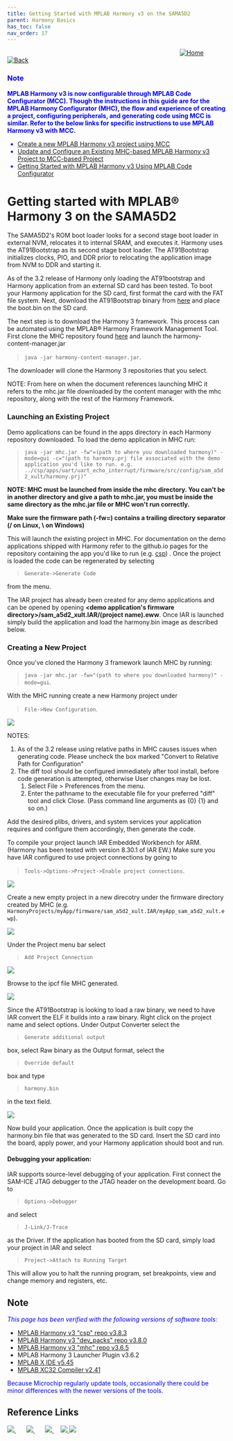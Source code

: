 ```yaml
---
title: Getting Started with MPLAB Harmony v3 on the SAMA5D2
parent: Harmony Basics
has_toc: false
nav_order: 17
---
```


&nbsp;&nbsp;&nbsp;&nbsp;&nbsp;&nbsp;&nbsp;&nbsp;&nbsp;&nbsp;&nbsp;&nbsp;&nbsp;&nbsp;&nbsp;&nbsp;&nbsp;&nbsp;&nbsp;&nbsp;&nbsp;&nbsp;&nbsp;&nbsp;&nbsp;&nbsp;&nbsp;&nbsp; &nbsp;&nbsp;&nbsp;&nbsp;&nbsp;&nbsp;&nbsp;&nbsp;&nbsp;&nbsp;&nbsp;&nbsp;&nbsp;&nbsp;&nbsp;&nbsp;&nbsp;&nbsp;&nbsp;&nbsp;&nbsp;&nbsp;&nbsp;&nbsp;&nbsp;&nbsp;&nbsp;&nbsp;&nbsp;&nbsp;&nbsp;&nbsp;&nbsp;&nbsp;&nbsp;&nbsp;&nbsp;&nbsp;&nbsp;&nbsp;&nbsp;&nbsp;&nbsp;&nbsp;&nbsp;&nbsp;&nbsp;&nbsp;&nbsp;&nbsp;&nbsp;&nbsp;&nbsp;&nbsp;&nbsp;&nbsp;&nbsp;&nbsp;&nbsp;&nbsp;&nbsp;&nbsp;&nbsp;&nbsp;&nbsp;&nbsp;&nbsp;&nbsp;&nbsp;&nbsp;&nbsp;&nbsp;[<img src="../../r_images/quick_home.png" title="Home">](../../../readme.md) [<img src="../../r_images/quick_back.png"  title="Back">](../readme.md)

<span style="color:blue">

### Note
**MPLAB Harmony v3 is now configurable through MPLAB Code Configurator (MCC). Though the instructions in this guide are for the MPLAB Harmony Configurator (MHC), the flow and experience of creating a project, configuring peripherals, and generating code using MCC is similar. Refer to the below links for specific instructions to use MPLAB Harmony v3 with MCC.**
- [Create a new MPLAB Harmony v3 project using MCC](https://microchipdeveloper.com/harmony3:getting-started-training-module-using-mcc)
- [Update and Configure an Existing MHC-based MPLAB Harmony v3 Project to MCC-based Project](https://microchipdeveloper.com/harmony3:update-and-configure-existing-mhc-proj-to-mcc-proj)
- [Getting Started with MPLAB Harmony v3 Using MPLAB Code Configurator](https://www.youtube.com/watch?v=KdhltTWaDp0)

</span>


# Getting started with MPLAB® Harmony 3 on the SAMA5D2
The SAMA5D2's ROM boot loader looks for a second stage boot loader in external NVM, relocates it to internal SRAM, and executes it. Harmony uses the AT91Bootstrap as its second stage boot loader. The AT91Bootstrap initializes clocks, PIO, and DDR prior to relocating the application image from NVM to DDR and starting it.

As of the 3.2 release of Harmony only loading the AT91bootstrap and Harmony application from an external SD card has been tested. To boot your Harmony application for the SD card, first format the card with the FAT file system.
Next, download the AT91Bootstrap binary from <a href="https://github.com/Microchip-MPLAB-Harmony/at91bootstrap/blob/master/boot.bin" target="_blank">here</a>  and place the boot.bin on the SD card.

The next step is to download the Harmony 3 framework. This process can be automated using the MPLAB® Harmony Framework Management Tool. First clone the MHC repository found <a href="https://github.com/Microchip-MPLAB-Harmony/contentmanager" target="_blank">here</a>  and launch the harmony-content-manager.jar
>`java -jar harmony-content-manager.jar`.

The downloader will clone the Harmony 3 repositories that you select.

NOTE: From here on when the document references launching MHC it refers to the mhc.jar file downloaded by the content manager with the mhc repository, along with the rest of the Harmony Framework.

### Launching an Existing Project
Demo applications can be found in the apps directory in each Harmony repository
downloaded.  To load the demo application in MHC run:
>`java -jar mhc.jar -fw"=(path to where you downloaded harmony)" -mode=gui -c="(path to harmony.prj file associated with the demo application you'd like to run. e.g. ../csp/apps/uart/uart_echo_interrupt/firmware/src/config/sam_a5d2_xult/harmony.prj)"`

**NOTE: MHC must be launched from inside the mhc directory.  You can't be in another directory and give a path to mhc.jar, you must be inside the same directory as the mhc.jar file or MHC won't run correctly.**

**Make sure the firmware path (-fw=) contains a trailing directory separator (/ on Linux, \ on Windows)**

This will launch the existing project in MHC. For documentation on the demo applications shipped with Harmony refer to the github.io pages for the repository containing the app you'd like to run (e.g. <a href="https://microchip-mplab-harmony.github.io/csp" target="_blank"> csp</a>) . Once the project is loaded the code can be regenerated by selecting
>`Generate->Generate Code`

from the menu.

The IAR project has already been created for any demo applications and can be opened by opening **<demo application's firmware directory>/sam_a5d2_xult.IAR/(project name).eww**. Once IAR is launched simply build the application and load the harmony.bin image as described below.

### Creating a New Project
Once you've cloned the Harmony 3 framework launch MHC by running:
>`java -jar mhc.jar -fw="(path to where you downloaded harmony)" -mode=gui`.

With the MHC running create a new Harmony project under
>`File->New Configuration`.

<img src = "images/project_configuration.png" align="middle">

NOTES:
1. As of the 3.2 release using relative paths in MHC causes issues when
   generating code.  Please uncheck the box marked "Convert to Relative Path for
   Configuration"
2. The diff tool should be configured immediately after tool install, before
   code generation is attempted, otherwise User changes may be lost.
   1. Select File > Preferences from the menu.
   2. Enter the pathname to the executable file for your preferred "diff" tool
      and click Close.  (Pass command line arguments as {0} {1} and so on.)

Add the desired plibs, drivers, and system services your application requires
and configure them accordingly, then generate the code.

To compile your project launch IAR Embedded Workbench for ARM.  (Harmony has
been tested with version 8.30.1 of IAR EW.)  Make sure you have IAR
configured to use project connections by going to
>`Tools->Options->Project->Enable project connections`.

<img src = "images/project_connections.png" align="middle">

Create a new empty project in a new direcotry under the firmware directory created by MHC (e.g. `HarmonyProjects/myApp/firmware/sam_a5d2_xult.IAR/myApp_sam_a5d2_xult.ewp`).

<img src = "images/new_project.png" align="middle">

Under the Project menu bar select
>`Add Project Connection`

<img src = "images/add_connection.png" align="middle">

Browse to the ipcf file MHC generated.

<img src = "images/ipcf_browse.png" align="middle">

Since the AT91Bootstrap is looking to load a raw binary, we need to have IAR
convert the ELF it builds into a raw binary.  Right click on the project name
and select options.  Under Output Converter select the
>`Generate additional output`

box, select Raw binary as the Output format, select the
>`Override default`

box and type
>`harmony.bin`

in the text field.

<img src = "images/output_converter.png" align="middle">

Now build your application.  Once the application is built copy the harmony.bin
file that was generated to the SD card.  Insert the SD card into the board, apply
power, and your Harmony application should boot and run.

#### Debugging your application:
IAR supports source-level debugging of your application.  First connect the SAM-ICE JTAG debugger to the JTAG header on the development board. Go to
>`Options->Debugger`

and select
>`J-Link/J-Trace`

as the Driver.  If the application
has booted from the SD card, simply load your project in IAR and select
>`Project->Attach to Running Target`

This will allow you to halt the running
program, set breakpoints, view and change memory and registers, etc.

## Note
<span style="color:blue"> *This page has been verified with the following versions of software tools:*</span>
- [MPLAB Harmony v3 "csp" repo v3.8.3](https://github.com/Microchip-MPLAB-Harmony/csp/releases/tag/v3.8.3)
- [MPLAB Harmony v3 "dev_packs" repo v3.8.0](https://github.com/Microchip-MPLAB-Harmony/dev_packs/releases/tag/v3.8.0)
- [MPLAB Harmony v3 "mhc" repo v3.6.5](https://github.com/Microchip-MPLAB-Harmony/mhc/releases/tag/v3.6.5)
- MPLAB Harmony 3 Launcher Plugin v3.6.2
- [MPLAB X IDE v5.45](https://www.microchip.com/mplab/mplab-x-ide)
- [MPLAB XC32 Compiler v2.41](https://www.microchip.com/mplab/compilers)

<span style="color:blue"> Because Microchip regularly update tools, occasionally there could be minor differences with the newer versions of the tools. </span>
## Reference Links
[<a href="https://www.microchip.com/design-centers/32-bit" target="_blank"> <img src="../../r_images/32_bit_mcus.png"> </a>]()  &nbsp; &nbsp; &nbsp; [<a href="https://www.microchip.com/design-centers/32-bit-mpus" target="_blank"> <img src="../../r_images/32_bit_mpus.png"> </a>]()  &nbsp; &nbsp; &nbsp; [<a href="https://www.microchip.com/mplab/mplab-x-ide" target="_blank"> <img src="../../r_images/mplab_x_ide.png"> </a>]()  &nbsp; &nbsp; [<a href="https://www.microchip.com/mplab/mplab-harmony" target="_blank"> <img src="../../r_images/mplab_harmony.png"> </a>]() [<a href="https://www.microchip.com/mplab/compilers" target="_blank"> <img src="../../r_images/mplab_compiler.png"> </a>]()
